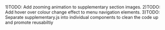 1)TODO: Add zooming animation to supplementary section images.
2)TODO: Add hover over colour change effect to menu navigation elements.
3)TODO: Separate supplementary.js into individual components to clean the code up and promote reusabiltiy
